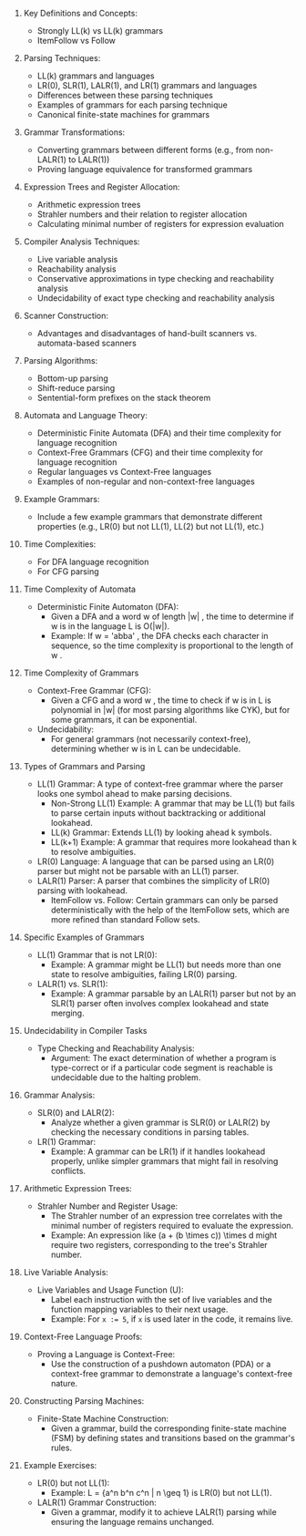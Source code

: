 1. Key Definitions and Concepts:

   - Strongly LL(k) vs LL(k) grammars
   - ItemFollow vs Follow

2. Parsing Techniques:

   - LL(k) grammars and languages
   - LR(0), SLR(1), LALR(1), and LR(1) grammars and languages
   - Differences between these parsing techniques
   - Examples of grammars for each parsing technique
   - Canonical finite-state machines for grammars

3. Grammar Transformations:

   - Converting grammars between different forms (e.g., from non-LALR(1) to LALR(1))
   - Proving language equivalence for transformed grammars

4. Expression Trees and Register Allocation:

   - Arithmetic expression trees
   - Strahler numbers and their relation to register allocation
   - Calculating minimal number of registers for expression evaluation

5. Compiler Analysis Techniques:

   - Live variable analysis
   - Reachability analysis
   - Conservative approximations in type checking and reachability analysis
   - Undecidability of exact type checking and reachability analysis

6. Scanner Construction:

   - Advantages and disadvantages of hand-built scanners vs. automata-based scanners

7. Parsing Algorithms:

   - Bottom-up parsing
   - Shift-reduce parsing
   - Sentential-form prefixes on the stack theorem

8. Automata and Language Theory:

   - Deterministic Finite Automata (DFA) and their time complexity for language recognition
   - Context-Free Grammars (CFG) and their time complexity for language recognition
   - Regular languages vs Context-Free languages
   - Examples of non-regular and non-context-free languages

9. Example Grammars:

   - Include a few example grammars that demonstrate different properties (e.g., LR(0) but not LL(1), LL(2) but not LL(1), etc.)

10. Time Complexities:
    - For DFA language recognition
    - For CFG parsing


    

    
    
    

1. Time Complexity of Automata
    - Deterministic Finite Automaton (DFA):  
      - Given a DFA and a word  w  of length  |w| , the time to determine if  w  is in the language  L  is O(|w|).  
      - Example: If  w = 'abba' , the DFA checks each character in sequence, so the time complexity is proportional to the length of  w .

2. Time Complexity of Grammars
    - Context-Free Grammar (CFG):
      - Given a CFG and a word  w , the time to check if  w  is in  L  is polynomial in |w| (for most parsing algorithms like CYK), but for some grammars, it can be exponential.
    - Undecidability:  
      - For general grammars (not necessarily context-free), determining whether  w  is in  L  can be undecidable.

3. Types of Grammars and Parsing
    - LL(1) Grammar: A type of context-free grammar where the parser looks one symbol ahead to make parsing decisions.  
      - Non-Strong LL(1) Example: A grammar that may be LL(1) but fails to parse certain inputs without backtracking or additional lookahead.  
      - LL(k) Grammar: Extends LL(1) by looking ahead  k  symbols.
      - LL(k+1) Example: A grammar that requires more lookahead than  k  to resolve ambiguities.
    - LR(0) Language: A language that can be parsed using an LR(0) parser but might not be parsable with an LL(1) parser.
    - LALR(1) Parser: A parser that combines the simplicity of LR(0) parsing with lookahead.  
      - ItemFollow vs. Follow: Certain grammars can only be parsed deterministically with the help of the ItemFollow sets, which are more refined than standard Follow sets.

4. Specific Examples of Grammars
    - LL(1) Grammar that is not LR(0):
      - Example: A grammar might be LL(1) but needs more than one state to resolve ambiguities, failing LR(0) parsing.
    - LALR(1) vs. SLR(1):
      - Example: A grammar parsable by an LALR(1) parser but not by an SLR(1) parser often involves complex lookahead and state merging.

5. Undecidability in Compiler Tasks
    - Type Checking and Reachability Analysis:  
      - Argument: The exact determination of whether a program is type-correct or if a particular code segment is reachable is undecidable due to the halting problem.

6. Grammar Analysis:
    - SLR(0) and LALR(2):  
      - Analyze whether a given grammar is SLR(0) or LALR(2) by checking the necessary conditions in parsing tables.
    - LR(1) Grammar:  
      - Example: A grammar can be LR(1) if it handles lookahead properly, unlike simpler grammars that might fail in resolving conflicts.

7. Arithmetic Expression Trees:
    - Strahler Number and Register Usage:
      - The Strahler number of an expression tree correlates with the minimal number of registers required to evaluate the expression.
      - Example: An expression like  (a + (b \times c)) \times d  might require two registers, corresponding to the tree's Strahler number.

8. Live Variable Analysis:
    - Live Variables and Usage Function (U):
      - Label each instruction with the set of live variables and the function mapping variables to their next usage.
      - Example: For `x := 5`, if `x` is used later in the code, it remains live.

9. Context-Free Language Proofs:
    - Proving a Language is Context-Free:  
      - Use the construction of a pushdown automaton (PDA) or a context-free grammar to demonstrate a language's context-free nature.

10. Constructing Parsing Machines:
    - Finite-State Machine Construction:  
      - Given a grammar, build the corresponding finite-state machine (FSM) by defining states and transitions based on the grammar's rules.

11. Example Exercises:
    - LR(0) but not LL(1):  
      - Example:  L = \{a^n b^n c^n | n \geq 1\}  is LR(0) but not LL(1).
    - LALR(1) Grammar Construction:
      - Given a grammar, modify it to achieve LALR(1) parsing while ensuring the language remains unchanged.